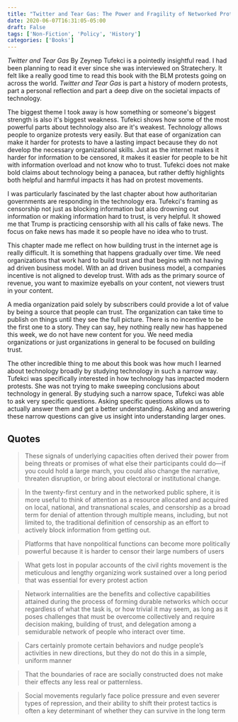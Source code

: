 ```yaml
---
title: "Twitter and Tear Gas: The Power and Fragility of Networked Protest "
date: 2020-06-07T16:31:05-05:00
draft: False
tags: ['Non-Fiction', 'Policy', 'History']
categories: ['Books']
---
```


*Twitter and Tear Gas* By Zeynep Tufekci is a pointedly insightful read. I had been planning to read it ever since she was interviewed on Stratechery. It felt like a really good time to read this book with the BLM protests going on across the world. *Twitter and Tear Gas* is part a history of modern protests, part a personal reflection and part a deep dive on the societal impacts of technology.

The biggest theme I took away is how something or someone's biggest strength is also it's biggest weakness. Tufekci shows how some of the most powerful parts about technology also are it's weakest. Technology allows people to organize protests very easily. But that ease of organization can make it harder for protests to have a lasting impact because they do not develop the necessary organizational skills. Just as the internet makes it harder for information to be censored, it makes it easier for people to be hit with information overload and not know who to trust. Tufekci does not make bold claims about technology being a panacea, but rather deftly highlights both helpful and harmful impacts it has had on protest movements.

I was particularly fascinated by the last chapter about how authoritarian governments are responding in the technology era. Tufekci's framing as censorship not just as blocking information but also drowning out information or making information hard to trust, is very helpful. It showed me that Trump is practicing censorship with all his calls of fake news. The focus on fake news has made it so people have no idea who to trust.

This chapter made me reflect on how building trust in the internet age is really difficult. It is something that happens gradually over time. We need organizations that work hard to build trust and that begins with not having ad driven business model. With an ad driven business model, a companies incentive is not aligned to develop trust. With ads as the primary source of revenue, you want to maximize eyeballs on your content, not viewers trust in your content.

A media organization paid solely by subscribers could provide a lot of value by  being a source that people can trust. The organization can take time to publish on things until they see the full picture. There is no incentive to be the first one to a story. They can say, hey nothing really new has happened this week, we do not have new content for you. We need media organizations or just organizations in general to be focused on building trust.

The other incredible thing to me about this book was how much I learned about technology broadly by studying technology in such a narrow way. Tufekci was specifically interested in how technology has impacted modern protests. She was not trying to make sweeping conclusions about technology in general. By studying such a narrow space, Tufekci was able to ask very specific questions. Asking specific questions allows us to actually answer them and get a better understanding. Asking and answering these narrow questions can give us insight into understanding larger ones.


## Quotes

> These signals of underlying capacities often derived their power from being threats or promises of what else their participants could do—if you could hold a large march, you could also change the narrative, threaten disruption, or bring about electoral or institutional change.

<!-- -->

> In the twenty-first century and in the networked public sphere, it is more useful to think of attention as a resource allocated and acquired on local, national, and transnational scales, and censorship as a broad term for denial of attention through multiple means, including, but not limited to, the traditional definition of censorship as an effort to actively block information from getting out.

<!-- -->

> Platforms that have nonpolitical functions can become more politically powerful because it is harder to censor their large numbers of users

<!-- -->

> What gets lost in popular accounts of the civil rights movement is the meticulous and lengthy organizing work sustained over a long period that was essential for every protest action

<!-- -->


> Network internalities are the benefits and collective capabilities attained during the process of forming durable networks which occur regardless of what the task is, or how trivial it may seem, as long as it poses challenges that must be overcome collectively and require decision making, building of trust, and delegation among a semidurable network of people who interact over time.

<!-- -->

> Cars certainly promote certain behaviors and nudge people’s activities in new directions, but they do not do this in a simple, uniform manner

<!-- -->

> That the boundaries of race are socially constructed does not make their effects any less real or patternless.

<!-- -->

> Social movements regularly face police pressure and even severer types of repression, and their ability to shift their protest tactics is often a key determinant of whether they can survive in the long term